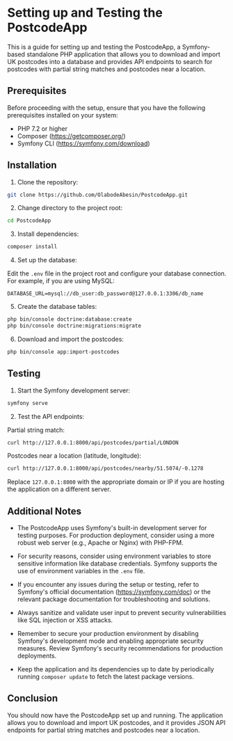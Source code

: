 # Setting up and Testing the PostcodeApp

This is a guide for setting up and testing the PostcodeApp, a Symfony-based standalone PHP application that allows you to download and import UK postcodes into a database and provides API endpoints to search for postcodes with partial string matches and postcodes near a location.

## Prerequisites

Before proceeding with the setup, ensure that you have the following prerequisites installed on your system:

- PHP 7.2 or higher
- Composer (https://getcomposer.org/)
- Symfony CLI (https://symfony.com/download)

## Installation

1. Clone the repository:

```bash
git clone https://github.com/OlabodeAbesin/PostcodeApp.git
```

2. Change directory to the project root:

```bash
cd PostcodeApp
```

3. Install dependencies:

```bash
composer install
```

4. Set up the database:

Edit the `.env` file in the project root and configure your database connection. For example, if you are using MySQL:

```
DATABASE_URL=mysql://db_user:db_password@127.0.0.1:3306/db_name
```

5. Create the database tables:

```bash
php bin/console doctrine:database:create
php bin/console doctrine:migrations:migrate
```

6. Download and import the postcodes:

```bash
php bin/console app:import-postcodes
```

## Testing

1. Start the Symfony development server:

```bash
symfony serve
```

2. Test the API endpoints:

Partial string match:

```bash
curl http://127.0.0.1:8000/api/postcodes/partial/LONDON
```

Postcodes near a location (latitude, longitude):

```bash
curl http://127.0.0.1:8000/api/postcodes/nearby/51.5074/-0.1278
```

Replace `127.0.0.1:8000` with the appropriate domain or IP if you are hosting the application on a different server.

## Additional Notes

- The PostcodeApp uses Symfony's built-in development server for testing purposes. For production deployment, consider using a more robust web server (e.g., Apache or Nginx) with PHP-FPM.

- For security reasons, consider using environment variables to store sensitive information like database credentials. Symfony supports the use of environment variables in the `.env` file.

- If you encounter any issues during the setup or testing, refer to Symfony's official documentation (https://symfony.com/doc) or the relevant package documentation for troubleshooting and solutions.

- Always sanitize and validate user input to prevent security vulnerabilities like SQL injection or XSS attacks.

- Remember to secure your production environment by disabling Symfony's development mode and enabling appropriate security measures. Review Symfony's security recommendations for production deployments.

- Keep the application and its dependencies up to date by periodically running `composer update` to fetch the latest package versions.

## Conclusion

You should now have the PostcodeApp set up and running. The application allows you to download and import UK postcodes, and it provides JSON API endpoints for partial string matches and postcodes near a location.